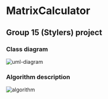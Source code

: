 # MatrixCalculator

## Group 15 (Stylers) project

### Class diagram
![uml-diagram](http://www.gliffy.com/go/publish/image/9846905/L.png)

### Algorithm description
![algorithm](http://www.gliffy.com/go/publish/image/9851191/L.png)
